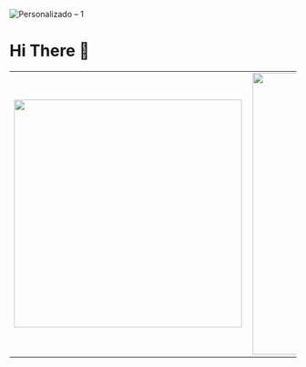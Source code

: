 ![Personalizado – 1](https://user-images.githubusercontent.com/57501971/97252233-473d8e00-17e8-11eb-8b21-32269441342a.png)


# Hi There 🤩 

<center>
<table>
    <tr>
        <td><img width="400px" align="left" src="https://github-readme-stats.vercel.app/api/top-langs/?username=seu_usuário&hide=html&layout=compact&theme=buefy" /></td>
        <td><img width="495px" align="left" src="https://github-readme-stats.vercel.app/api?username=seu_usuário&theme=buefy"/></td>
    </tr>   
</table>
</center>  
